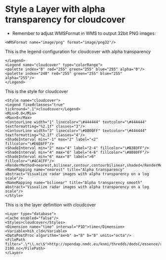 Style a Layer with alpha transparency for cloudcover
====================================================

-   Remember to adjust WMSFormat in WMS to output 32bit PNG images:

```
<WMSFormat name="image/png" format="image/png32"/>
```

This is the legend configuration for cloudcover with alpha transparency
```
</Legend>
<Legend name="cloudcover" type="colorRange">
<palette index="0" red="255" green="255" blue="255" alpha="0"/>
<palette index="240" red="255" green="255" blue="255"
alpha="255"/>
</Legend>
```

This is the style for cloudcover
```
<Style name="cloudcover">
<Legend fixedclasses="true"
tickround=".1">cloudcover</Legend>
<Min>0.0</Min>
<Max>8</Max>
<ContourLine width="1" linecolor="\#444444" textcolor="\#444444"
textformatting="%2.1f" classes="3"/>
<ContourLine width="3" linecolor="\#0000FF" textcolor="\#444444"
textformatting="%2.1f" classes="4"/>
<ShadeInterval min="-1" max="2" label="<2"
fillcolor="\#E6E6FF"/>
<ShadeInterval min="2" max="4" label="2-4" fillcolor="\#B3B3FF"/>
<ShadeInterval min="4" max="6" label="4-6" fillcolor="\#8080FF"/>
<ShadeInterval min="6" max="8" label=">6"
fillcolor="\#4C4CFF"/>
<RenderMethod>nearest,bilinear,contour,contourbilinear,shaded</RenderMethod>
<NameMapping name="nearest" title="Alpha transparency"
abstract="Visualize radar images with alpha transparency on a log
scale"/>
<NameMapping name="bilinear" title="Alpha transparency smooth"
abstract="Visualize radar images with alpha transparency on a log
scale"/>
</Style>
```

This is is the layer definition with cloudcover
```
<Layer type="database">
<Cache enabled="false"/>
<Styles>cloudcover</Styles>
<Dimension name="time" interval="P1D">time</Dimension>
<Variable>hih_cld</Variable>
<DataPostProc algorithm="ax+b" a="8" b="0" units="octa"/>
<FilePath
filter=".\*\\.nc\$">http://opendap.nmdc.eu/knmi/thredds/dodsC/essence/run021/2D_daymean/hih_cld_021_2026-2100.nc</FilePath>
</Layer>
```
